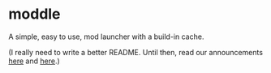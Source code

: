 moddle
======

A simple, easy to use, mod launcher with a build-in cache.

(I really need to write a better README. Until then, read our announcements [here](http://redd.it/1sbnzz) and [here](http://redd.it/1tftd3).)
